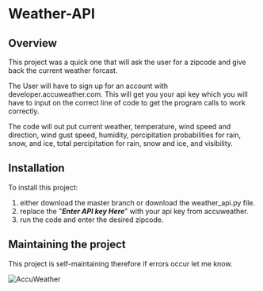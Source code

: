 # Weather-API

## Overview
This project was a quick one that will ask the user for a zipcode and give back the current weather forcast. 

The User will have to sign up for an account with developer.accuweather.com. This will get you your api key which you will have to input on the correct line of code to get the program calls to work correctly. 

The code will out put current weather, temperature, wind speed and direction, wind gust speed, humidity, percipitation probabilities for rain, snow, and ice, total percipitation for rain, snow and ice, and visibility.

## Installation
To install this project:
1. either download the master branch or download the weather_api.py file.
2. replace the "***Enter API key Here***" with your api key from accuweather.
3. run the code and enter the desired zipcode.

## Maintaining the project
This project is self-maintaining therefore if errors occur let me know.


![AccuWeather](https://upload.wikimedia.org/wikipedia/commons/2/2e/AccuWeather_Logo.svg)

